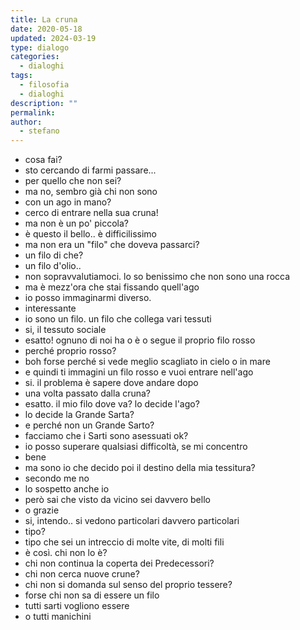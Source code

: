 ```yaml
---
title: La cruna
date: 2020-05-18
updated: 2024-03-19
type: dialogo
categories:
  - dialoghi
tags:
  - filosofia
  - dialoghi
description: ""
permalink: 
author:
  - stefano
---
```


- cosa fai?
- sto cercando di farmi passare...
- per quello che non sei?
- ma no, sembro già chi non sono
- con un ago in mano?
- cerco di entrare nella sua cruna!
- ma non è un po' piccola?
- è questo il bello.. è difficilissimo
- ma non era un "filo" che doveva passarci?
- un filo di che?
- un filo d'olio..
- non sopravvalutiamoci. lo so benissimo che non sono una rocca
- ma è mezz'ora che stai fissando quell'ago
- io posso immaginarmi diverso.
- interessante
- io sono un filo. un filo che collega vari tessuti
- si, il tessuto sociale
- esatto! ognuno di noi ha o è o segue il proprio filo rosso
- perché proprio rosso?
- boh forse perché si vede meglio scagliato in cielo o in mare
- e quindi ti immagini un filo rosso e vuoi entrare nell'ago
- si. il problema è sapere dove andare dopo
- una volta passato dalla cruna?
- esatto. il mio filo dove va? lo decide l'ago?
- lo decide la Grande Sarta?
- e perché non un Grande Sarto?
- facciamo che i Sarti sono asessuati ok?
- io posso superare qualsiasi difficoltà, se mi concentro
- bene
- ma sono io che decido poi il destino della mia tessitura?
- secondo me no
- lo sospetto anche io
- però sai che visto da vicino sei davvero bello
- o grazie
- si, intendo.. si vedono particolari davvero particolari
- tipo?
- tipo che sei un intreccio di molte vite, di molti fili
- è così. chi non lo è?
- chi non continua la coperta dei Predecessori?
- chi non cerca nuove crune?
- chi non si domanda sul senso del proprio tessere?
- forse chi non sa di essere un filo
- tutti sarti vogliono essere
- o tutti manichini
